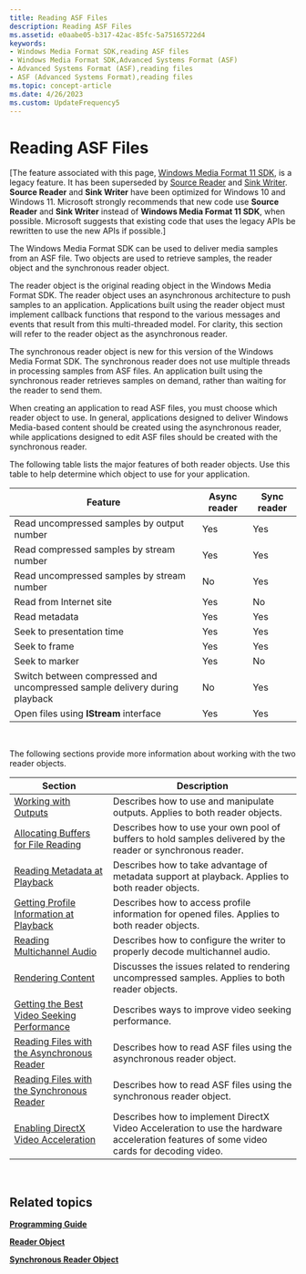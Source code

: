```yaml
---
title: Reading ASF Files
description: Reading ASF Files
ms.assetid: e0aabe05-b317-42ac-85fc-5a75165722d4
keywords:
- Windows Media Format SDK,reading ASF files
- Windows Media Format SDK,Advanced Systems Format (ASF)
- Advanced Systems Format (ASF),reading files
- ASF (Advanced Systems Format),reading files
ms.topic: concept-article
ms.date: 4/26/2023
ms.custom: UpdateFrequency5
---
```


# Reading ASF Files

\[The feature associated with this page, [Windows Media Format 11 SDK](/windows/win32/wmformat/windows-media-format-11-sdk), is a legacy feature. It has been superseded by [Source Reader](/windows/win32/medfound/source-reader) and [Sink Writer](/windows/win32/medfound/sink-writer). **Source Reader** and **Sink Writer** have been optimized for Windows 10 and Windows 11. Microsoft strongly recommends that new code use **Source Reader** and **Sink Writer** instead of **Windows Media Format 11 SDK**, when possible. Microsoft suggests that existing code that uses the legacy APIs be rewritten to use the new APIs if possible.\]

The Windows Media Format SDK can be used to deliver media samples from an ASF file. Two objects are used to retrieve samples, the reader object and the synchronous reader object.

The reader object is the original reading object in the Windows Media Format SDK. The reader object uses an asynchronous architecture to push samples to an application. Applications built using the reader object must implement callback functions that respond to the various messages and events that result from this multi-threaded model. For clarity, this section will refer to the reader object as the asynchronous reader.

The synchronous reader object is new for this version of the Windows Media Format SDK. The synchronous reader does not use multiple threads in processing samples from ASF files. An application built using the synchronous reader retrieves samples on demand, rather than waiting for the reader to send them.

When creating an application to read ASF files, you must choose which reader object to use. In general, applications designed to deliver Windows Media-based content should be created using the asynchronous reader, while applications designed to edit ASF files should be created with the synchronous reader.

The following table lists the major features of both reader objects. Use this table to help determine which object to use for your application.



| Feature                                                                    | Async reader | Sync reader |
|----------------------------------------------------------------------------|--------------|-------------|
| Read uncompressed samples by output number                                 | Yes          | Yes         |
| Read compressed samples by stream number                                   | Yes          | Yes         |
| Read uncompressed samples by stream number                                 | No           | Yes         |
| Read from Internet site                                                    | Yes          | No          |
| Read metadata                                                              | Yes          | Yes         |
| Seek to presentation time                                                  | Yes          | Yes         |
| Seek to frame                                                              | Yes          | Yes         |
| Seek to marker                                                             | Yes          | No          |
| Switch between compressed and uncompressed sample delivery during playback | No           | Yes         |
| Open files using **IStream** interface                                     | Yes          | Yes         |



 

The following sections provide more information about working with the two reader objects.



| Section                                                                                      | Description                                                                                                                             |
|----------------------------------------------------------------------------------------------|-----------------------------------------------------------------------------------------------------------------------------------------|
| [Working with Outputs](working-with-outputs.md)                                             | Describes how to use and manipulate outputs. Applies to both reader objects.                                                            |
| [Allocating Buffers for File Reading](allocating-buffers-for-file-reading.md)               | Describes how to use your own pool of buffers to hold samples delivered by the reader or synchronous reader.                            |
| [Reading Metadata at Playback](reading-metadata-at-playback.md)                             | Describes how to take advantage of metadata support at playback. Applies to both reader objects.                                        |
| [Getting Profile Information at Playback](getting-profile-information-at-playback.md)       | Describes how to access profile information for opened files. Applies to both reader objects.                                           |
| [Reading Multichannel Audio](reading-multichannel-audio.md)                                 | Describes how to configure the writer to properly decode multichannel audio.                                                            |
| [Rendering Content](rendering-content.md)                                                   | Discusses the issues related to rendering uncompressed samples. Applies to both reader objects.                                         |
| [Getting the Best Video Seeking Performance](getting-the-best-video-seeking-performance.md) | Describes ways to improve video seeking performance.                                                                                    |
| [Reading Files with the Asynchronous Reader](reading-files-with-the-asynchronous-reader.md) | Describes how to read ASF files using the asynchronous reader object.                                                                   |
| [Reading Files with the Synchronous Reader](reading-files-with-the-synchronous-reader.md)   | Describes how to read ASF files using the synchronous reader object.                                                                    |
| [Enabling DirectX Video Acceleration](enabling-directx-video-acceleration.md)               | Describes how to implement DirectX Video Acceleration to use the hardware acceleration features of some video cards for decoding video. |



 

## Related topics

<dl> <dt>

[**Programming Guide**](programming-guide.md)
</dt> <dt>

[**Reader Object**](reader-object.md)
</dt> <dt>

[**Synchronous Reader Object**](synchronous-reader-object.md)
</dt> </dl>

 

 




